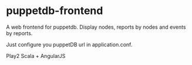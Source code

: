 puppetdb-frontend
=================

A web frontend for puppetdb.
Display nodes, reports by nodes and events by reports.

Just configure you puppetDB url in application.conf.

Play2 Scala + AngularJS
